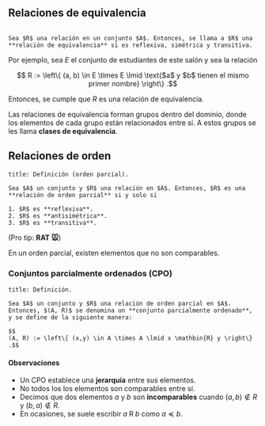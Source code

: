 ## Relaciones de equivalencia

```ad-definition

Sea $R$ una relación en un conjunto $A$. Entonces, se llama a $R$ una **relación de equivalencia** si es reflexiva, simétrica y transitiva.

```

Por ejemplo, sea $E$ el conjunto de estudiantes de este salón y sea la relación

$$
R := \left\{ (a, b) \in E \times E \lmid \text{$a$ y $b$ tienen el mismo primer nombre} \right\}
.$$

Entonces, se cumple que $R$ es una relación de equivalencia.

Las relaciones de equivalencia forman grupos dentro del dominio, donde los elementos de cada grupo están relacionados entre sí. A estos grupos se les llama **clases de equivalencia**.

## Relaciones de orden

```ad-definition
title: Definición (orden parcial).

Sea $A$ un conjunto y $R$ una relación en $A$. Entonces, $R$ es una **relación de orden parcial** si y solo si

1. $R$ es **reflexiva**.
2. $R$ es **antisimétrica**.
3. $R$ es **transitiva**.

```

(Pro tip: **RAT 🐭**)

En un orden parcial, existen elementos que no son comparables.

### Conjuntos parcialmente ordenados (CPO)

```ad-definition
title: Definición.

Sea $A$ un conjunto y $R$ una relación de orden parcial en $A$. Entonces, $(A, R)$ se denomina un **conjunto parcialmente ordenado**, y se define de la siguiente manera:

$$
(A, R) := \left\{ (x,y) \in A \times A \lmid x \mathbin{R} y \right\}
.$$

```

#### Observaciones

- Un CPO establece una **jerarquía** entre sus elementos.
- No todos los los elementos son comparables entre sí.
- Decimos que dos elementos $a$ y $b$ son **incomparables** cuando $(a,b) \notin R$ y $(b,a) \notin R$.
- En ocasiones, se suele escribir $a \mathbin{R} b$ como $a \preceq b$.
